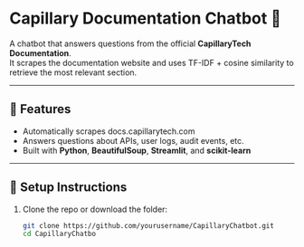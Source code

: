 # Capillary Documentation Chatbot 🤖

A chatbot that answers questions from the official **CapillaryTech Documentation**.  
It scrapes the documentation website and uses TF-IDF + cosine similarity to retrieve the most relevant section.

---

## 🚀 Features
- Automatically scrapes docs.capillarytech.com  
- Answers questions about APIs, user logs, audit events, etc.  
- Built with **Python**, **BeautifulSoup**, **Streamlit**, and **scikit-learn**

---

## 🧩 Setup Instructions

1. Clone the repo or download the folder:
   ```bash
   git clone https://github.com/yourusername/CapillaryChatbot.git
   cd CapillaryChatbo
